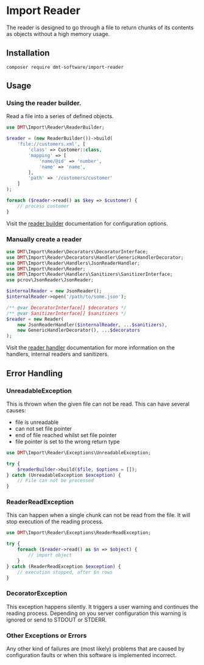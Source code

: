 # Import Reader

The reader is designed to go through a file to return chunks of its contents as objects without a high memory usage.

## Installation
`composer require dmt-software/import-reader`

## Usage

### Using the reader builder.

Read a file into a series of defined objects.
```php
use DMT\Import\Reader\ReaderBuilder;

$reader = (new ReaderBuilder())->build(
    'file://customers.xml', [
        'class' => Customer::class,
        'mapping' => [
            'name/@id' => 'number',
            'name' => 'name',
        ],
        'path' => '/customers/customer'
    ]
);

foreach ($reader->read() as $key => $customer) {
    // process customer
}
```
Visit the [reader builder](docs/reader-builder.md) documentation for configuration options.

### Manually create a reader

```php
use DMT\Import\Reader\Decorators\DecoratorInterface;
use DMT\Import\Reader\Decorators\Handler\GenericHandlerDecorator;
use DMT\Import\Reader\Handlers\JsonReaderHandler;
use DMT\Import\Reader\Reader;
use DMT\Import\Reader\Handlers\Sanitizers\SanitizerInterface;
use pcrov\JsonReader\JsonReader;

$internalReader = new JsonReader();
$internalReader->open('/path/to/some.json');

/** @var DecoratorInterface[] $decorators */
/** @var SanitizerInterface[] $sanitizers */
$reader = new Reader(
    new JsonReaderHandler($internalReader, ...$sanitizers),
    new GenericHandlerDecorator(), ...$decorators
);
```
Visit the [reader handler](docs/reader-handler.md) documentation for more information on the handlers, internal readers
and sanitizers.

## Error Handling

### UnreadableException

This is thrown when the given file can not be read. This can have several causes:

 * file is unreadable
 * can not set file pointer
 * end of file reached whilst set file pointer
 * file pointer is set to the wrong return type 

```php
use DMT\Import\Reader\Exceptions\UnreadableException;

try {
    $readerBuilder->build($file, $options = []);
} catch (UnreadableException $exception) {
    // File can not be processed
}
```

### ReaderReadException

This can happen when a single chunk can not be read from the file. It will stop execution of the reading process.

```php
use DMT\Import\Reader\Exceptions\ReaderReadException;

try {
    foreach ($reader->read() as $n => $object) {
        // import object
    }
} catch (ReaderReadException $exception) {
    // execution stopped, after $n rows
}
```

### DecoratorException

This exception happens silently. It triggers a user warning and continues the reading process. Depending on you server 
configuration this warning is ignored or send to STDOUT or STDERR.   

### Other Exceptions or Errors

Any other kind of failures are (most likely) problems that are caused by configuration faults or when this software 
is implemented incorrect.
